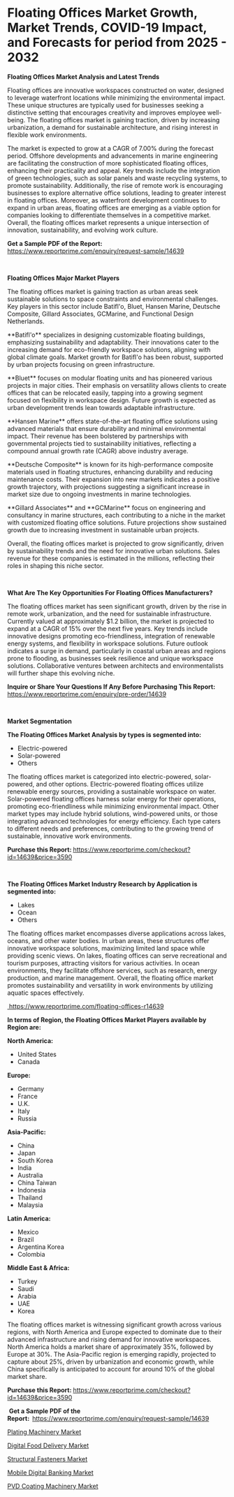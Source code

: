 <p><h1>Floating Offices Market Growth, Market Trends, COVID-19 Impact, and Forecasts for period from 2025 - 2032</h1></p><p><strong>Floating Offices Market Analysis and Latest Trends</strong></p>
<p><p>Floating offices are innovative workspaces constructed on water, designed to leverage waterfront locations while minimizing the environmental impact. These unique structures are typically used for businesses seeking a distinctive setting that encourages creativity and improves employee well-being. The floating offices market is gaining traction, driven by increasing urbanization, a demand for sustainable architecture, and rising interest in flexible work environments.</p><p>The market is expected to grow at a CAGR of 7.00% during the forecast period. Offshore developments and advancements in marine engineering are facilitating the construction of more sophisticated floating offices, enhancing their practicality and appeal. Key trends include the integration of green technologies, such as solar panels and waste recycling systems, to promote sustainability. Additionally, the rise of remote work is encouraging businesses to explore alternative office solutions, leading to greater interest in floating offices. Moreover, as waterfront development continues to expand in urban areas, floating offices are emerging as a viable option for companies looking to differentiate themselves in a competitive market. Overall, the floating offices market represents a unique intersection of innovation, sustainability, and evolving work culture.</p></p>
<p><strong>Get a Sample PDF of the Report:&nbsp;</strong> <a href="https://www.reportprime.com/enquiry/request-sample/14639?utm_campaign=1900&utm_medium=2&utm_source=Github&utm_content=ia&utm_term=20032025&utm_id=floating-offices">https://www.reportprime.com/enquiry/request-sample/14639</a></p>
<p>&nbsp;</p>
<p><strong>Floating Offices Major Market Players</strong></p>
<p><p>The floating offices market is gaining traction as urban areas seek sustainable solutions to space constraints and environmental challenges. Key players in this sector include Batifl'o, Bluet, Hansen Marine, Deutsche Composite, Gillard Associates, GCMarine, and Functional Design Netherlands.</p><p>**Batifl'o** specializes in designing customizable floating buildings, emphasizing sustainability and adaptability. Their innovations cater to the increasing demand for eco-friendly workspace solutions, aligning with global climate goals. Market growth for Batifl'o has been robust, supported by urban projects focusing on green infrastructure.</p><p>**Bluet** focuses on modular floating units and has pioneered various projects in major cities. Their emphasis on versatility allows clients to create offices that can be relocated easily, tapping into a growing segment focused on flexibility in workspace design. Future growth is expected as urban development trends lean towards adaptable infrastructure.</p><p>**Hansen Marine** offers state-of-the-art floating office solutions using advanced materials that ensure durability and minimal environmental impact. Their revenue has been bolstered by partnerships with governmental projects tied to sustainability initiatives, reflecting a compound annual growth rate (CAGR) above industry average.</p><p>**Deutsche Composite** is known for its high-performance composite materials used in floating structures, enhancing durability and reducing maintenance costs. Their expansion into new markets indicates a positive growth trajectory, with projections suggesting a significant increase in market size due to ongoing investments in marine technologies.</p><p>**Gillard Associates** and **GCMarine** focus on engineering and consultancy in marine structures, each contributing to a niche in the market with customized floating office solutions. Future projections show sustained growth due to increasing investment in sustainable urban projects.</p><p>Overall, the floating offices market is projected to grow significantly, driven by sustainability trends and the need for innovative urban solutions. Sales revenue for these companies is estimated in the millions, reflecting their roles in shaping this niche sector.</p></p>
<p>&nbsp;</p>
<p><strong>What Are The Key Opportunities For Floating Offices Manufacturers?</strong></p>
<p><p>The floating offices market has seen significant growth, driven by the rise in remote work, urbanization, and the need for sustainable infrastructure. Currently valued at approximately $1.2 billion, the market is projected to expand at a CAGR of 15% over the next five years. Key trends include innovative designs promoting eco-friendliness, integration of renewable energy systems, and flexibility in workspace solutions. Future outlook indicates a surge in demand, particularly in coastal urban areas and regions prone to flooding, as businesses seek resilience and unique workspace solutions. Collaborative ventures between architects and environmentalists will further shape this evolving niche.</p></p>
<p><strong>Inquire or Share Your Questions If Any Before Purchasing This Report:</strong> <a href="https://www.reportprime.com/enquiry/pre-order/14639?utm_campaign=1900&utm_medium=2&utm_source=Github&utm_content=ia&utm_term=20032025&utm_id=floating-offices">https://www.reportprime.com/enquiry/pre-order/14639</a></p>
<p>&nbsp;</p>
<p><strong>Market Segmentation</strong></p>
<p><strong>The Floating Offices Market Analysis by types is segmented into:</strong></p>
<p><ul><li>Electric-powered</li><li>Solar-powered</li><li>Others</li></ul></p>
<p><p>The floating offices market is categorized into electric-powered, solar-powered, and other options. Electric-powered floating offices utilize renewable energy sources, providing a sustainable workspace on water. Solar-powered floating offices harness solar energy for their operations, promoting eco-friendliness while minimizing environmental impact. Other market types may include hybrid solutions, wind-powered units, or those integrating advanced technologies for energy efficiency. Each type caters to different needs and preferences, contributing to the growing trend of sustainable, innovative work environments.</p></p>
<p><strong>Purchase this Report:&nbsp;</strong><a href="https://www.reportprime.com/checkout?id=14639&price=3590&utm_campaign=1900&utm_medium=2&utm_source=Github&utm_content=ia&utm_term=20032025&utm_id=floating-offices">https://www.reportprime.com/checkout?id=14639&price=3590</a></p>
<p>&nbsp;</p>
<p><strong>The Floating Offices Market Industry Research by Application is segmented into:</strong></p>
<p><ul><li>Lakes</li><li>Ocean</li><li>Others</li></ul></p>
<p><p>The floating offices market encompasses diverse applications across lakes, oceans, and other water bodies. In urban areas, these structures offer innovative workspace solutions, maximizing limited land space while providing scenic views. On lakes, floating offices can serve recreational and tourism purposes, attracting visitors for various activities. In ocean environments, they facilitate offshore services, such as research, energy production, and marine management. Overall, the floating office market promotes sustainability and versatility in work environments by utilizing aquatic spaces effectively.</p></p>
<p><a href="https://www.reportprime.com/floating-offices-r14639?utm_campaign=1900&utm_medium=2&utm_source=Github&utm_content=ia&utm_term=20032025&utm_id=floating-offices">&nbsp;https://www.reportprime.com/floating-offices-r14639</a></p>
<p><strong>In terms of Region, the Floating Offices Market Players available by Region are:</strong></p>
<p>
    <p> <strong> North America: </strong>
        <ul>
            <li>United States</li>
            <li>Canada</li>
        </ul>
        </p> 
    <p> <strong> Europe: </strong>
        <ul>
            <li>Germany</li>
            <li>France</li>
            <li>U.K.</li>
            <li>Italy</li>
            <li>Russia</li>
        </ul>
        </p> 
    <p> <strong> Asia-Pacific: </strong>
        <ul>
            <li>China</li>
            <li>Japan</li>
            <li>South Korea</li>
            <li>India</li>
            <li>Australia</li>
            <li>China Taiwan</li>
            <li>Indonesia</li>
            <li>Thailand</li>
            <li>Malaysia</li>
        </ul>
        </p> 
    <p> <strong> Latin America: </strong>
        <ul>
            <li>Mexico</li>
            <li>Brazil</li>
            <li>Argentina Korea</li>
            <li>Colombia</li>
        </ul>
        </p> 
    <p> <strong> Middle East & Africa: </strong>
        <ul>
            <li>Turkey</li>
            <li>Saudi</li>
            <li>Arabia</li>
            <li>UAE</li>
            <li>Korea</li>
        </ul>
    </p>
    </p>
<p><p>The floating offices market is witnessing significant growth across various regions, with North America and Europe expected to dominate due to their advanced infrastructure and rising demand for innovative workspaces. North America holds a market share of approximately 35%, followed by Europe at 30%. The Asia-Pacific region is emerging rapidly, projected to capture about 25%, driven by urbanization and economic growth, while China specifically is anticipated to account for around 10% of the global market share.</p></p>
<p><strong>Purchase this Report: </strong><a href="https://www.reportprime.com/checkout?id=14639&price=3590&utm_campaign=1900&utm_medium=2&utm_source=Github&utm_content=ia&utm_term=20032025&utm_id=floating-offices">https://www.reportprime.com/checkout?id=14639&price=3590</a></p>
<p>&nbsp;<strong>Get a Sample PDF of the Report:&nbsp;&nbsp;</strong><a href="https://www.reportprime.com/enquiry/request-sample/14639?utm_campaign=1900&utm_medium=2&utm_source=Github&utm_content=ia&utm_term=20032025&utm_id=floating-offices">https://www.reportprime.com/enquiry/request-sample/14639</a></p>
<p><strong></strong></p>
<p><p><a href="https://www.linkedin.com/pulse/rising-demand-plating-machinery-market-influencing-size-cagr-gsnfc?utm_campaign=1900&utm_medium=2&utm_source=Github&utm_content=ia&utm_term=20032025&utm_id=floating-offices">Plating Machinery Market</a></p><p><a href="https://github.com/amagloeaad54/Market-Research-Report-List-1/blob/main/digital-food-delivery-market.md?utm_campaign=1900&utm_medium=2&utm_source=Github&utm_content=ia&utm_term=20032025&utm_id=floating-offices">Digital Food Delivery Market</a></p><p><a href="https://www.linkedin.com/pulse/structural-fasteners-market-overview-analyzing-trends-ppb1c?utm_campaign=1900&utm_medium=2&utm_source=Github&utm_content=ia&utm_term=20032025&utm_id=floating-offices">Structural Fasteners Market</a></p><p><a href="https://github.com/ximensbisade/Market-Research-Report-List-1/blob/main/mobile-digital-banking-market.md?utm_campaign=1900&utm_medium=2&utm_source=Github&utm_content=ia&utm_term=20032025&utm_id=floating-offices">Mobile Digital Banking Market</a></p><p><a href="https://www.linkedin.com/pulse/strategic-insights-global-pvd-coating-machinery-market-81ecc?utm_campaign=1900&utm_medium=2&utm_source=Github&utm_content=ia&utm_term=20032025&utm_id=floating-offices">PVD Coating Machinery Market</a></p></p>